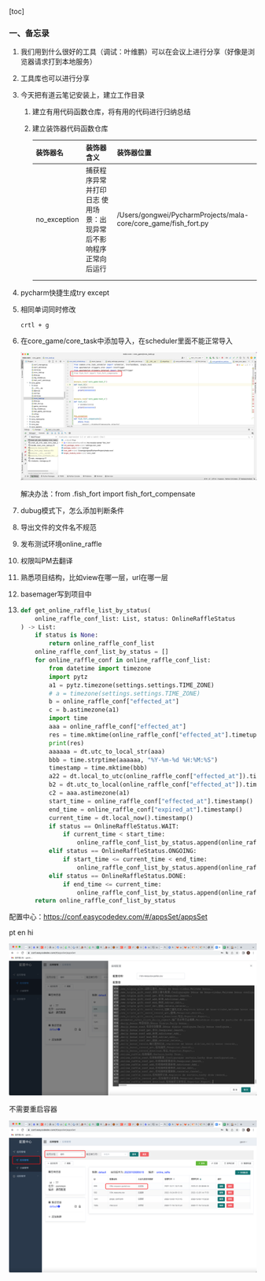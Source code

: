 [toc]

### 一、备忘录

1. 我们用到什么很好的工具（调试：叶维鹏）可以在会议上进行分享（好像是浏览器请求打到本地服务）

2. 工具库也可以进行分享

3. 今天把有道云笔记安装上，建立工作目录

   1. 建立有用代码函数仓库，将有用的代码进行归纳总结

   2. 建立装饰器代码函数仓库

      | 装饰器名     | 装饰器含义                                                   | 装饰器位置                                                   |
      | ------------ | ------------------------------------------------------------ | ------------------------------------------------------------ |
      | no_exception | 捕获程序异常并打印日志 使用场景：出现异常后不影响程序正常向后运行 | /Users/gongwei/PycharmProjects/mala-core/core_game/fish_fort.py |
      |              |                                                              |                                                              |
      |              |                                                              |                                                              |

4. pycharm快捷生成try except

5. 相同单词同时修改

   ```
   crtl + g
   ```

6. 在core_game/core_task中添加导入，在scheduler里面不能正常导入

   ![image-20221230162226104](./工作中总结.assets/image-20221230162226104.png)

   解决办法：from .fish_fort import fish_fort_compensate

7. dubug模式下，怎么添加判断条件

8. 导出文件的文件名不规范
9. 发布测试环境online_raffle
10. 权限叫PM去翻译
11. 熟悉项目结构，比如view在哪一层，url在哪一层
12. basemager写到项目中
13. ```python
    def get_online_raffle_list_by_status(
        online_raffle_conf_list: List, status: OnlineRaffleStatus
    ) -> List:
        if status is None:
            return online_raffle_conf_list
        online_raffle_conf_list_by_status = []
        for online_raffle_conf in online_raffle_conf_list:
            from datetime import timezone
            import pytz
            a1 = pytz.timezone(settings.settings.TIME_ZONE)
            # a = timezone(settings.settings.TIME_ZONE)
            b = online_raffle_conf["effected_at"]
            c = b.astimezone(a1)
            import time
            aaa = online_raffle_conf["effected_at"]
            res = time.mktime(online_raffle_conf["effected_at"].timetuple())
            print(res)
            aaaaaa = dt.utc_to_local_str(aaa)
            bbb = time.strptime(aaaaaa, "%Y-%m-%d %H:%M:%S")
            timestamp = time.mktime(bbb)
            a22 = dt.local_to_utc(online_raffle_conf["effected_at"]).timestamp()
            b2 = dt.utc_to_local(online_raffle_conf["effected_at"]).timestamp()
            c2 = aaa.astimezone(a1)
            start_time = online_raffle_conf["effected_at"].timestamp()
            end_time = online_raffle_conf["expired_at"].timestamp()
            current_time = dt.local_now().timestamp()
            if status == OnlineRaffleStatus.WAIT:
                if current_time < start_time:
                    online_raffle_conf_list_by_status.append(online_raffle_conf)
            elif status == OnlineRaffleStatus.ONGOING:
                if start_time <= current_time < end_time:
                    online_raffle_conf_list_by_status.append(online_raffle_conf)
            elif status == OnlineRaffleStatus.DONE:
                if end_time <= current_time:
                    online_raffle_conf_list_by_status.append(online_raffle_conf)
        return online_raffle_conf_list_by_status
    
    ```

配置中心：https://conf.easycodedev.com/#/appsSet/appsSet

pt en hi

![image-20230103095441944](./工作中总结.assets/image-20230103095441944.png)

不需要重启容器

![image-20230103095630973](./工作中总结.assets/image-20230103095630973.png)